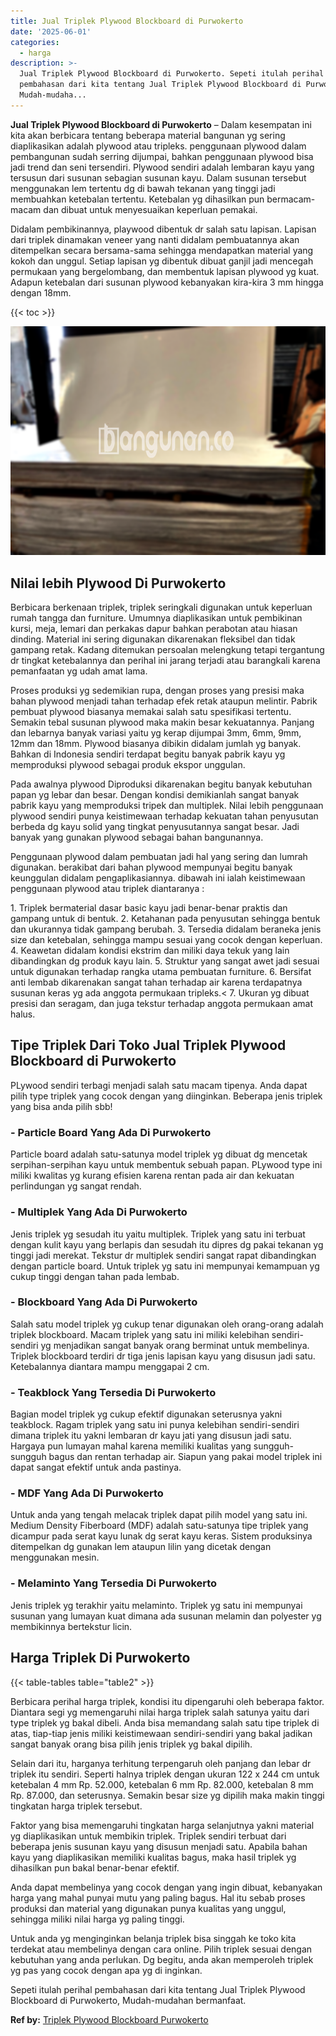 ```yaml
---
title: Jual Triplek Plywood Blockboard di Purwokerto
date: '2025-06-01'
categories:
  - harga
description: >-
  Jual Triplek Plywood Blockboard di Purwokerto. Sepeti itulah perihal
  pembahasan dari kita tentang Jual Triplek Plywood Blockboard di Purwokerto,
  Mudah-mudaha...
---
```


**Jual Triplek Plywood Blockboard di Purwokerto** – Dalam kesempatan ini kita akan berbicara tentang beberapa material bangunan yg sering diaplikasikan adalah plywood atau tripleks. penggunaan plywood dalam pembangunan sudah serring dijumpai, bahkan penggunaan plywood bisa jadi trend dan seni tersendiri. Plywood sendiri adalah lembaran kayu yang tersusun dari susunan sebagian susunan kayu. Dalam susunan tersebut menggunakan lem tertentu dg di bawah tekanan yang tinggi jadi membuahkan ketebalan tertentu. Ketebalan yg dihasilkan pun bermacam-macam dan dibuat untuk menyesuaikan keperluan pemakai.

Didalam pembikinannya, playwood dibentuk dr salah satu lapisan. Lapisan dari triplek dinamakan veneer yang nanti didalam pembuatannya akan ditempelkan secara bersama-sama sehingga mendapatkan material yang kokoh dan unggul. Setiap lapisan yg dibentuk dibuat ganjil jadi mencegah permukaan yang bergelombang, dan membentuk lapisan plywood yg kuat. Adapun ketebalan dari susunan plywood kebanyakan kira-kira 3 mm hingga dengan 18mm.

{{< toc >}}

![Jual Triplek Plywood Blockboard di Purwokerto](/images/jual-triplek-murah-47.png)

## Nilai lebih Plywood Di Purwokerto

Berbicara berkenaan triplek, triplek seringkali digunakan untuk keperluan rumah tangga dan furniture. Umumnya diaplikasikan untuk pembikinan kursi, meja, lemari dan perkakas dapur bahkan perabotan atau hiasan dinding. Material ini sering digunakan dikarenakan fleksibel dan tidak gampang retak. Kadang ditemukan persoalan melengkung tetapi tergantung dr tingkat ketebalannya dan perihal ini jarang terjadi atau barangkali karena pemanfaatan yg udah amat lama.

Proses produksi yg sedemikian rupa, dengan proses yang presisi maka bahan plywood menjadi tahan terhadap efek retak ataupun melintir. Pabrik pembuat plywood biasanya memakai salah satu spesifikasi tertentu. Semakin tebal susunan plywood maka makin besar kekuatannya. Panjang dan lebarnya banyak variasi yaitu yg kerap dijumpai 3mm, 6mm, 9mm, 12mm dan 18mm. Plywood biasanya dibikin didalam jumlah yg banyak. Bahkan di Indonesia sendiri terdapat begitu banyak pabrik kayu yg memproduksi plywood sebagai produk ekspor unggulan.

Pada awalnya plywood Diproduksi dikarenakan begitu banyak kebutuhan papan yg lebar dan besar. Dengan kondisi demikianlah sangat banyak pabrik kayu yang memproduksi tripek dan multiplek. Nilai lebih penggunaan plywood sendiri punya keistimewaan terhadap kekuatan tahan penyusutan berbeda dg kayu solid yang tingkat penyusutannya sangat besar. Jadi banyak yang gunakan plywood sebagai bahan bangunannya.

Penggunaan plywood dalam pembuatan jadi hal yang sering dan lumrah digunakan. berakibat dari bahan plywood mempunyai begitu banyak keunggulan didalam pengaplikasiannya. dibawah ini ialah keistimewaan penggunaan plywood atau triplek diantaranya :

1\. Triplek bermaterial dasar basic kayu jadi benar-benar praktis dan gampang untuk di bentuk. 2. Ketahanan pada penyusutan sehingga bentuk dan ukurannya tidak gampang berubah. 3. Tersedia didalam beraneka jenis size dan ketebalan, sehingga mampu sesuai yang cocok dengan keperluan. 4. Keawetan didalam kondisi ekstrim dan miliki daya tekuk yang lain dibandingkan dg produk kayu lain. 5. Struktur yang sangat awet jadi sesuai untuk digunakan terhadap rangka utama pembuatan furniture. 6. Bersifat anti lembab dikarenakan sangat tahan terhadap air karena terdapatnya susunan keras yg ada anggota permukaan tripleks.< 7. Ukuran yg dibuat presisi dan seragam, dan juga tekstur terhadap anggota permukaan amat halus.

## Tipe Triplek Dari Toko Jual Triplek Plywood Blockboard di Purwokerto

PLywood sendiri terbagi menjadi salah satu macam tipenya. Anda dapat pilih type triplek yang cocok dengan yang diinginkan. Beberapa jenis triplek yang bisa anda pilih sbb!

### \- Particle Board Yang Ada Di Purwokerto

Particle board adalah satu-satunya model triplek yg dibuat dg mencetak serpihan-serpihan kayu untuk membentuk sebuah papan. PLywood type ini miliki kwalitas yg kurang efisien karena rentan pada air dan kekuatan perlindungan yg sangat rendah.

### \- Multiplek Yang Ada Di Purwokerto

Jenis triplek yg sesudah itu yaitu multiplek. Triplek yang satu ini terbuat dengan kulit kayu yang berlapis dan sesudah itu dipres dg pakai tekanan yg tinggi jadi merekat. Tekstur dr multiplek sendiri sangat rapat dibandingkan dengan particle board. Untuk triplek yg satu ini mempunyai kemampuan yg cukup tinggi dengan tahan pada lembab.

### \- Blockboard Yang Ada Di Purwokerto

Salah satu model triplek yg cukup tenar digunakan oleh orang-orang adalah triplek blockboard. Macam triplek yang satu ini miliki kelebihan sendiri-sendiri yg menjadikan sangat banyak orang berminat untuk membelinya. Triplek blockboard terdiri dr tiga jenis lapisan kayu yang disusun jadi satu. Ketebalannya diantara mampu menggapai 2 cm.

### \- Teakblock Yang Tersedia Di Purwokerto

Bagian model triplek yg cukup efektif digunakan seterusnya yakni teakblock. Ragam triplek yang satu ini punya kelebihan sendiri-sendiri dimana triplek itu yakni lembaran dr kayu jati yang disusun jadi satu. Hargaya pun lumayan mahal karena memiliki kualitas yang sungguh-sungguh bagus dan rentan terhadap air. Siapun yang pakai model triplek ini dapat sangat efektif untuk anda pastinya.

### \- MDF Yang Ada Di Purwokerto

Untuk anda yang tengah melacak triplek dapat pilih model yang satu ini. Medium Density Fiberboard (MDF) adalah satu-satunya tipe triplek yang dicampur pada serat kayu lunak dg serat kayu keras. Sistem produksinya ditempelkan dg gunakan lem ataupun lilin yang dicetak dengan menggunakan mesin.

### \- Melaminto Yang Tersedia Di Purwokerto

Jenis triplek yg terakhir yaitu melaminto. Triplek yg satu ini mempunyai susunan yang lumayan kuat dimana ada susunan melamin dan polyester yg membikinnya bertekstur licin.

## Harga Triplek Di Purwokerto

{{< table-tables table="table2" >}}

Berbicara perihal harga triplek, kondisi itu dipengaruhi oleh beberapa faktor. Diantara segi yg memengaruhi nilai harga triplek salah satunya yaitu dari type triplek yg bakal dibeli. Anda bisa memandang salah satu tipe triplek di atas, tiap-tiap jenis miliki keistimewaan sendiri-sendiri yang bakal jadikan sangat banyak orang bisa pilih jenis triplek yg bakal dipilih.

Selain dari itu, harganya terhitung terpengaruh oleh panjang dan lebar dr triplek itu sendiri. Seperti halnya triplek dengan ukuran 122 x 244 cm untuk ketebalan 4 mm Rp. 52.000, ketebalan 6 mm Rp. 82.000, ketebalan 8 mm Rp. 87.000, dan seterusnya. Semakin besar size yg dipilih maka makin tinggi tingkatan harga triplek tersebut.

Faktor yang bisa memengaruhi tingkatan harga selanjutnya yakni material yg diaplikasikan untuk membikin triplek. Triplek sendiri terbuat dari beberapa jenis susunan kayu yang disusun menjadi satu. Apabila bahan kayu yang diaplikasikan memiliki kualitas bagus, maka hasil triplek yg dihasilkan pun bakal benar-benar efektif.

Anda dapat membelinya yang cocok dengan yang ingin dibuat, kebanyakan harga yang mahal punyai mutu yang paling bagus. Hal itu sebab proses produksi dan material yang digunakan punya kualitas yang unggul, sehingga miliki nilai harga yg paling tinggi.

Untuk anda yg menginginkan belanja triplek bisa singgah ke toko kita terdekat atau membelinya dengan cara online. Pilih triplek sesuai dengan kebutuhan yang anda perlukan. Dg begitu, anda akan memperoleh triplek yg pas yang cocok dengan apa yg di inginkan.

Sepeti itulah perihal pembahasan dari kita tentang Jual Triplek Plywood Blockboard di Purwokerto, Mudah-mudahan bermanfaat.

**Ref by:** [Triplek Plywood Blockboard Purwokerto](https://id.wikipedia.org/wiki/Triplek)
